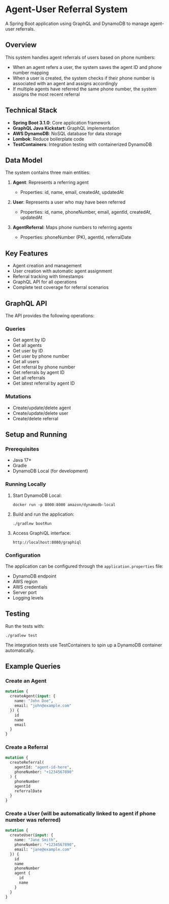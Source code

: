 # Agent-User Referral System

A Spring Boot application using GraphQL and DynamoDB to manage agent-user referrals.

## Overview

This system handles agent referrals of users based on phone numbers:

- When an agent refers a user, the system saves the agent ID and phone number mapping
- When a user is created, the system checks if their phone number is associated with an agent and assigns accordingly
- If multiple agents have referred the same phone number, the system assigns the most recent referral

## Technical Stack

- **Spring Boot 3.1.0**: Core application framework
- **GraphQL Java Kickstart**: GraphQL implementation
- **AWS DynamoDB**: NoSQL database for data storage
- **Lombok**: Reduce boilerplate code
- **TestContainers**: Integration testing with containerized DynamoDB

## Data Model

The system contains three main entities:

1. **Agent**: Represents a referring agent
   - Properties: id, name, email, createdAt, updatedAt

2. **User**: Represents a user who may have been referred
   - Properties: id, name, phoneNumber, email, agentId, createdAt, updatedAt

3. **AgentReferral**: Maps phone numbers to referring agents
   - Properties: phoneNumber (PK), agentId, referralDate

## Key Features

- Agent creation and management
- User creation with automatic agent assignment
- Referral tracking with timestamps
- GraphQL API for all operations
- Complete test coverage for referral scenarios

## GraphQL API

The API provides the following operations:

### Queries
- Get agent by ID
- Get all agents
- Get user by ID
- Get user by phone number
- Get all users
- Get referral by phone number
- Get referrals by agent ID
- Get all referrals
- Get latest referral by agent ID

### Mutations
- Create/update/delete agent
- Create/update/delete user
- Create/delete referral

## Setup and Running

### Prerequisites
- Java 17+
- Gradle
- DynamoDB Local (for development)

### Running Locally

1. Start DynamoDB Local:
   ```
   docker run -p 8000:8000 amazon/dynamodb-local
   ```

2. Build and run the application:
   ```
   ./gradlew bootRun
   ```

3. Access GraphiQL interface:
   ```
   http://localhost:8080/graphiql
   ```

### Configuration

The application can be configured through the `application.properties` file:

- DynamoDB endpoint
- AWS region
- AWS credentials
- Server port
- Logging levels

## Testing

Run the tests with:
```
./gradlew test
```

The integration tests use TestContainers to spin up a DynamoDB container automatically.

## Example Queries

### Create an Agent
```graphql
mutation {
  createAgent(input: {
    name: "John Doe",
    email: "john@example.com"
  }) {
    id
    name
    email
  }
}
```

### Create a Referral
```graphql
mutation {
  createReferral(
    agentId: "agent-id-here",
    phoneNumber: "+1234567890"
  ) {
    phoneNumber
    agentId
    referralDate
  }
}
```

### Create a User (will be automatically linked to agent if phone number was referred)
```graphql
mutation {
  createUser(input: {
    name: "Jane Smith",
    phoneNumber: "+1234567890",
    email: "jane@example.com"
  }) {
    id
    name
    phoneNumber
    agent {
      id
      name
    }
  }
}
```

